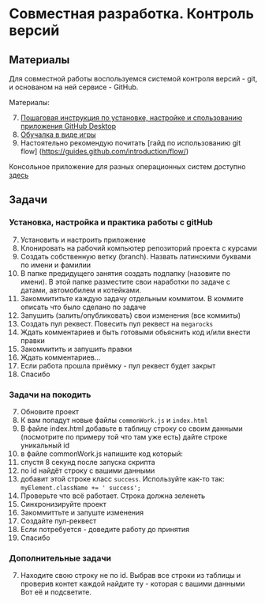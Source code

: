 # Совместная разработка. Контроль версий

## Материалы

Для совместной работы воспользуемся системой контроля версий - git, и основаном на ней сервисе - GitHub.

Материалы:

7. [Пошаговая инструкция по установке, настройке и спользованию приложения GitHub Desktop](https://github.com/megarocks/js_courses/blob/master/class_07/github-desktop-manual/README.md)
7. [Обучалка в виде игры](https://try.github.io/levels/1/challenges/1)
7. Настоятельно рекомендую почитать [гайд по использованию git flow] (https://guides.github.com/introduction/flow/)

Консольное приложение для разных операционных систем доступно [здесь](https://git-scm.com/downloads)

## Задачи

### Установка, настройка и практика работы с gitHub

7. Установить и настроить приложение
7. Клонировать на рабочий компьютер репозиторий проекта с курсами
7. Создать собственную ветку (branch). Назвать латинскими буквами по имени и фамилии
7. В папке предидущего занятия создать подпапку (назовите по имени). В этой папке разместите свои наработки по задаче с 
датами, автомобилем и котейками.
7. Закоммититьте каждую задачу отдельным коммитом. В коммите описать что было сделано по задаче
7. Запушить (залить/опубликовать) свои изменения (все коммиты)
7. Создать пул реквест. Повесить пул реквест на `megarocks`
7. Ждать комментариев и быть готовыми обьяснить код и/или внести правки
7. Закоммитить и запушить правки
7. Ждать комментариев...
7. Если работа прошла приёмку - пул реквест будет закрыт
7. Спасибо


### Задачи на покодить

7. Обновите проект
7. К вам попадут новые файлы `commonWork.js` и `index.html`
7. В файле index.html добавьте в таблицу строку со своим данными (посмотрите по примеру той что там уже есть)
дайте строке уникальный id
7. в файле commonWork.js напишите код который:
  8. спустя 8 секунд после запуска скрипта
  8. по id найдёт строку с вашими данными
  8. добавит этой строке класс `success`. Используйте как-то так: `myElement.className += ' success';`
7. Проверьте что всё работает. Строка должна зеленеть
7. Синхронизируйте проект 
7. Закоммиттьте и запуште изменения
7. Создайте пул-реквест
7. Если потребуется - доведите работу до принятия
7. Спасибо

### Дополнительные задачи

7. Находите свою строку не по id. Выбрав все строки из таблицы и проверив контет каждой найдите ту - которая с вашими данными
Вот её и подсветите. 





